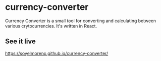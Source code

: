 # currency-converter

Currency Converter is a small tool for converting and calculating between
various crytocurrencies. It's written in React.

## See it live

https://soyelmoreno.github.io/currency-converter/

